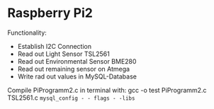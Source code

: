 # Raspberry Pi2


Functionality:
- Establish I2C Connection 
- Read out Light Sensor TSL2561
- Read out Environmental Sensor BME280
- Read out remaining sensor on Atmega
- Write rad out values in MySQL-Database


Compile PiProgramm2.c in terminal with:
gcc -o test PiProgramm2.c TSL2561.c `mysql_config - - flags - -libs`
